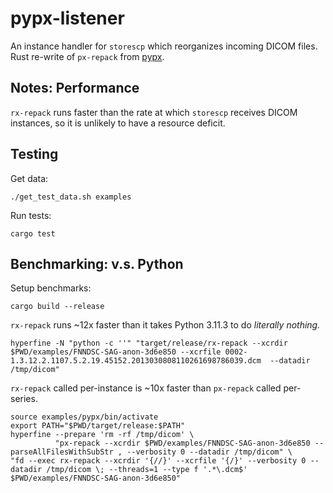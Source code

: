 # pypx-listener

An instance handler for `storescp` which reorganizes incoming DICOM files.
Rust re-write of `px-repack` from [pypx](https://github.com/FNNDSC/pypx).

## Notes: Performance

`rx-repack` runs faster than the rate at which `storescp` receives DICOM instances,
so it is unlikely to have a resource deficit.

## Testing

Get data:

```shell
./get_test_data.sh examples
```

Run tests:

```shell
cargo test
```

## Benchmarking: v.s. Python

Setup benchmarks:

```shell
cargo build --release
```

`rx-repack` runs ~12x faster than it takes Python 3.11.3 to do _literally nothing._

```shell
hyperfine -N "python -c ''" "target/release/rx-repack --xcrdir $PWD/examples/FNNDSC-SAG-anon-3d6e850 --xcrfile 0002-1.3.12.2.1107.5.2.19.45152.2013030808110261698786039.dcm  --datadir /tmp/dicom"
```

`rx-repack` called per-instance is ~10x faster than `px-repack` called per-series.

```shell
source examples/pypx/bin/activate
export PATH="$PWD/target/release:$PATH"
hyperfine --prepare 'rm -rf /tmp/dicom' \
          "px-repack --xcrdir $PWD/examples/FNNDSC-SAG-anon-3d6e850 --parseAllFilesWithSubStr , --verbosity 0 --datadir /tmp/dicom" \
"fd --exec rx-repack --xcrdir '{//}' --xcrfile '{/}' --verbosity 0 --datadir /tmp/dicom \; --threads=1 --type f '.*\.dcm$' $PWD/examples/FNNDSC-SAG-anon-3d6e850"
```
